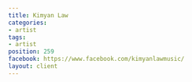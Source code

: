 ```yaml
---
title: Kimyan Law
categories:
- artist
tags:
- artist
position: 259
facebook: https://www.facebook.com/kimyanlawmusic/
layout: client
---
```


